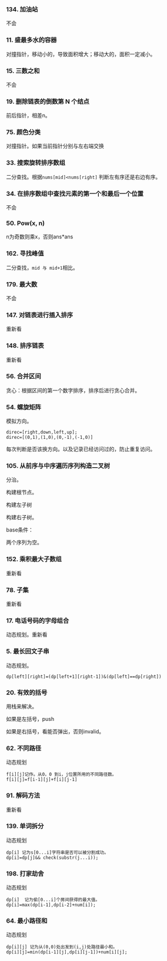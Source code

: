 ### 134. 加油站

不会

### 11. 盛最多水的容器

对撞指针，移动小的，导致面积增大；移动大的，面积一定减小。

### 15. 三数之和

不会

### 19. 删除链表的倒数第 N 个结点

前后指针，相差n。

### 75. 颜色分类

对撞指针。如果当前指针分别与左右端交换

### 33. 搜索旋转排序数组

二分查找。根据`nums[mid]<nums[right]` 判断左有序还是右边有序。

### 34. 在排序数组中查找元素的第一个和最后一个位置

不会

### 50. Pow(x, n)

n为奇数则乘x，否则ans*ans

### 162. 寻找峰值

二分查找，`mid 与 mid+1`相比。

### 179. 最大数

不会

### 147. 对链表进行插入排序

重新看

### 148. 排序链表

重新看

### 56. 合并区间

贪心：根据区间的第一个数字排序，排序后进行贪心合并。

### 54. 螺旋矩阵

模拟方向。

```
direc=[right,down,left,up];
direc=[(0,1),(1,0),(0,-1),(-1,0)]
```

每次判断是否该换方向。以及记录已经访问过的，防止重复访问。

### 105. 从前序与中序遍历序列构造二叉树

分治。

构建根节点。

构建左子树

构建右子树。

base条件：

两个序列为空。

### 152. 乘积最大子数组

重新看

### 78. 子集

重新看

### 17. 电话号码的字母组合

动态规划。重新看

### 5. 最长回文子串

动态规划。

```
dp[left][right]=(dp[left+1][right-1])&(dp[left]==dp[right])
```

### 20. 有效的括号

用栈来解决。

如果是左括号，push

如果是右括号，看能否弹出，否则invalid。

### 62. 不同路径

动态规划

```
f[i][j]记作。从0，0 到i，j位置所用的不同路径数。
f[i][j]=f[i-1][j]+f[i][j-1]
```

### 91. 解码方法

重新看

### 139. 单词拆分

动态规划

```
dp[i] 记为s[0...i]字符串是否可以被分割成功。
dp[i]=dp[j]&& check(substr(j...i));
```

### 198. 打家劫舍

动态规划

```
dp[i]  记为偷[0...i]个房间获得的最大值。
dp[i]=max(dp[i-1],dp[i-2]+num[i]);
```

### 64. 最小路径和

动态规划

```
dp[i][j] 记为从(0,0)处出发到(i,j)处路径最小和。
dp[i][j]=min(dp[i-1][j],dp[i][j-1])+num[i][j];
```



